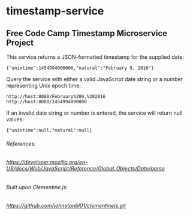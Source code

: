 # timestamp-service

## Free Code Camp Timestamp Microservice Project


This service returns a JSON-formatted timestamp for the supplied date:
```
{"unixtime":1454994000000,"natural":"February 9, 2016"}
```

Query the service with either a valid JavaScript date string or a number representing Unix epoch time:
```
http://host:8080/February%209,%202016
http://host:8080/1454994000000
```

If an invalid date string or number is entered, the service will return null values:
```
{"unixtime":null,"natural":null}
```

###### References:
###### https://developer.mozilla.org/en-US/docs/Web/JavaScript/Reference/Global_Objects/Date/parse
###### Built upon Clementine.js:
###### https://github.com/johnstonbl01/clementinejs.git
